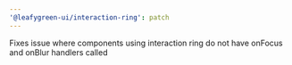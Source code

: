 ```yaml
---
'@leafygreen-ui/interaction-ring': patch
---
```


Fixes issue where components using interaction ring do not have onFocus and onBlur handlers called
